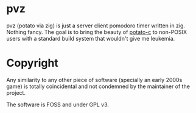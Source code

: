 # pvz
pvz (potato via zig) is just a server client pomodoro timer written in zig.
Nothing fancy. The goal is to bring the beauty of [potato-c](https://github.com/nimaaskarian/potato-c)
to non-POSIX users with a standard build system that wouldn't give me leukemia.

# Copyright
Any similarity to any other piece of software (specially an early 2000s game) is totally coincidental and not condemned by 
the maintainer of the project.

The software is FOSS and under GPL v3.
